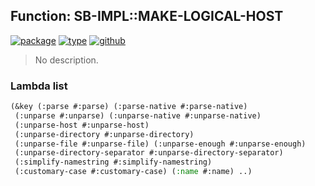 ## Function: SB-IMPL::MAKE-LOGICAL-HOST
[![package](https://img.shields.io/badge/Package-SB--IMPL-5f9ea0.svg?style=social&colorA=999999)](../) [![type](https://img.shields.io/badge/Type-Function-5f9ea0.svg?style=social&colorA=999999)](../#function) [![github](https://img.shields.io/badge/GitHub-View_the_source-5f9ea0.svg?style=social&colorA=999999&logo=github)](https://github.com/sbcl/sbcl/blob/master/src/code/pathname.lisp/) 

> No description.

### Lambda list
```cl
(&key (:parse #:parse) (:parse-native #:parse-native)
 (:unparse #:unparse) (:unparse-native #:unparse-native)
 (:unparse-host #:unparse-host)
 (:unparse-directory #:unparse-directory)
 (:unparse-file #:unparse-file) (:unparse-enough #:unparse-enough)
 (:unparse-directory-separator #:unparse-directory-separator)
 (:simplify-namestring #:simplify-namestring)
 (:customary-case #:customary-case) (:name #:name) ..)
```
